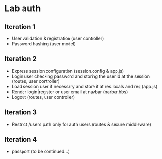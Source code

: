 # Lab auth

## Iteration 1

- User validation & registration (user controller)
- Password hashing (user model)

## Iteration 2

- Express session configuration (session.config & app.js)
- Login user checking password and storing the user id at the session (routes, user controller)
- Load session user if necessary and store it at res.locals and req (app.js)
- Render login|register or user email at navbar (narbar.hbs)
- Logout (routes, user controller)

## Iteration 3

- Restrict /users path only for auth users (routes & secure middleware)

## Iteration 4

- passport (to be continued...)
